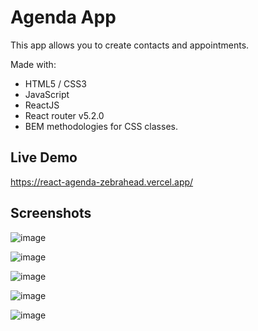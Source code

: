 # Agenda App

This app allows you to create contacts and appointments.

Made with:
- HTML5 / CSS3
- JavaScript
- ReactJS
- React router v5.2.0
- BEM methodologies for CSS classes.

## Live Demo

https://react-agenda-zebrahead.vercel.app/

## Screenshots

![image](https://user-images.githubusercontent.com/54969894/156904086-627e2af9-de74-47b7-a0e6-56f70796b1b3.png)

![image](https://user-images.githubusercontent.com/54969894/156904117-7ef09ccb-f358-4995-b01f-8b23be4dcdd5.png)

![image](https://user-images.githubusercontent.com/54969894/156904132-856857b9-685b-49d5-b861-bf9d5a021322.png)

![image](https://user-images.githubusercontent.com/54969894/156908380-f3686895-66a4-4c75-9d4c-2bbffcaa8743.png)

![image](https://user-images.githubusercontent.com/54969894/156908383-8db2eada-a837-448a-a2f8-a8a23029b68c.png)